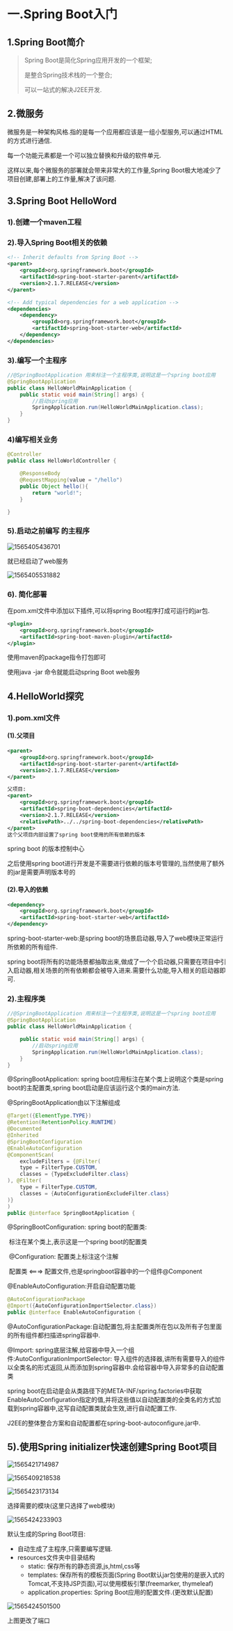 # 一.Spring Boot入门

## 1.Spring Boot简介

> Spring Boot是简化Spring应用开发的一个框架;
>
> 是整合Spring技术栈的一个整合;
>
> 可以一站式的解决J2EE开发.

## 2.微服务

微服务是一种架构风格.指的是每一个应用都应该是一组小型服务,可以通过HTML的方式进行通信.

每一个功能元素都是一个可以独立替换和升级的软件单元.

这样以来,每个微服务的部署就会带来非常大的工作量,Spring Boot极大地减少了项目创建,部署上的工作量,解决了该问题.

## 3.Spring Boot HelloWord

### 	1).创建一个maven工程

### 	2).导入Spring Boot相关的依赖

```xml
<!-- Inherit defaults from Spring Boot -->
<parent>
    <groupId>org.springframework.boot</groupId>
    <artifactId>spring-boot-starter-parent</artifactId>
    <version>2.1.7.RELEASE</version>
</parent>

<!-- Add typical dependencies for a web application -->
<dependencies>
    <dependency>
        <groupId>org.springframework.boot</groupId>
        <artifactId>spring-boot-starter-web</artifactId>
    </dependency>
</dependencies>
```

### 	3).编写一个主程序

```java
//@SpringBootApplication 用来标注一个主程序类,说明这是一个spring boot应用
@SpringBootApplication
public class HelloWorldMainApplication {
    public static void main(String[] args) {
        //启动spring应用
        SpringApplication.run(HelloWorldMainApplication.class);
    }
}
```

### 	4)编写相关业务

```java
@Controller
public class HelloWorldController {

    @ResponseBody
    @RequestMapping(value = "/hello")
    public Object hello(){
        return "world!";
    }

}
```

### 	5).启动之前编写 的主程序

![1565405436701](http://benjaminlee.cn:8989/hello/images/1565405436701.png)

就已经启动了web服务

![1565405531882](http://benjaminlee.cn:8989/hello/images/1565405531882.png)

### 	6). 简化部署

在pom.xml文件中添加以下插件,可以将spring Boot程序打成可运行的jar包.

```xml
<plugin>
    <groupId>org.springframework.boot</groupId>
    <artifactId>spring-boot-maven-plugin</artifactId>
</plugin>
```

使用maven的package指令打包即可

使用java -jar 命令就能启动spring Boot web服务

## 4.HelloWorld探究

### 	1).pom.xml文件

#### 		(1).父项目

```xml
<parent>
    <groupId>org.springframework.boot</groupId>
    <artifactId>spring-boot-starter-parent</artifactId>
    <version>2.1.7.RELEASE</version>
</parent>

父项目:
<parent>
    <groupId>org.springframework.boot</groupId>
    <artifactId>spring-boot-dependencies</artifactId>
    <version>2.1.7.RELEASE</version>
    <relativePath>../../spring-boot-dependencies</relativePath>
</parent>
这个父项目内部设置了spring boot使用的所有依赖的版本
```

spring boot 的版本控制中心

之后使用spring boot进行开发是不需要进行依赖的版本号管理的,当然使用了额外的jar是需要声明版本号的

#### 		(2).导入的依赖

```xml
<dependency>
    <groupId>org.springframework.boot</groupId>
    <artifactId>spring-boot-starter-web</artifactId>
</dependency>
```

spring-boot-starter-web:是spring boot的场景启动器,导入了web模块正常运行所依赖的所有组件.

spring boot将所有的功能场景都抽取出来,做成了一个个启动器,只需要在项目中引入启动器,相关场景的所有依赖都会被导入进来.需要什么功能,导入相关的启动器即可.

### 2).主程序类

```java
//@SpringBootApplication 用来标注一个主程序类,说明这是一个spring boot应用
@SpringBootApplication
public class HelloWorldMainApplication {

    public static void main(String[] args) {
        //启动spring应用
        SpringApplication.run(HelloWorldMainApplication.class);
    }
}
```

@SpringBootApplication: spring boot应用标注在某个类上说明这个类是spring boot的主配置类,spring boot启动是应该运行这个类的main方法.

@SpringBootApplication由以下注解组成

```java
@Target({ElementType.TYPE})
@Retention(RetentionPolicy.RUNTIME)
@Documented
@Inherited
@SpringBootConfiguration
@EnableAutoConfiguration
@ComponentScan(
    excludeFilters = {@Filter(
    type = FilterType.CUSTOM,
    classes = {TypeExcludeFilter.class}
), @Filter(
    type = FilterType.CUSTOM,
    classes = {AutoConfigurationExcludeFilter.class}
)}
)
public @interface SpringBootApplication {
```

@SpringBootConfiguration: spring boot的配置类:

​	标注在某个类上,表示这是一个spring boot的配置类

​	@Configuration: 配置类上标注这个注解

​		配置类  <===> 配置文件,也是springboot容器中的一个组件@Component

@EnableAutoConfiguration:开启自动配置功能

```java
@AutoConfigurationPackage
@Import({AutoConfigurationImportSelector.class})
public @interface EnableAutoConfiguration {
```

@AutoConfigurationPackage:自动配置包,将主配置类所在包以及所有子包里面的所有组件都扫描进spring容器中.

@Import: spring底层注解,给容器中导入一个组件:AutoConfigurationImportSelector: 导入组件的选择器,讲所有需要导入的组件以全类名的形式返回,从而添加到spring容器中.会给容器中导入非常多的自动配置类

spring boot在启动是会从类路径下的META-INF/spring.factories中获取EnableAutoConfiguration指定的值,并将这些值以自动配置类的全类名的方式加载到spring容器中,这写自动配置类就会生效,进行自动配置工作.

J2EE的整体整合方案和自动配置都在spring-boot-autoconfigure.jar中.

## 5).使用Spring initializer快速创建Spring Boot项目

![1565421714987](http://benjaminlee.cn:8989/hello/images/1565421714987.png)

![1565409218538](http://benjaminlee.cn:8989/hello/images/1565409218538.png)

![1565423173134](http://benjaminlee.cn:8989/hello/images/1565423173134.png)

选择需要的模块(这里只选择了web模块)

![1565424233903](http://benjaminlee.cn:8989/hello/images/1565424233903.png)

默认生成的Spring Boot项目:

- 自动生成了主程序,只需要编写逻辑.
- resources文件夹中目录结构
  - static: 保存所有的静态资源,js,html,css等
  - templates: 保存所有的模板页面(Spring Boot默认jar包使用的是嵌入式的Tomcat,不支持JSP页面),可以使用模板引擎(freemarker, thymeleaf)
  - application.properties: Spring Boot应用的配置文件.(更改默认配置)

![1565424501500](http://benjaminlee.cn:8989/hello/images/1565424501500.png)

上图更改了端口
